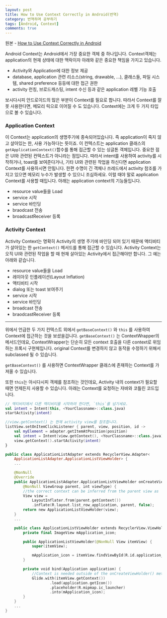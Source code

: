 ```yaml
---
layout: post
title: How to Use Context Correctly in Android(번역)
category: 번역하며 공부하기
tags: [Android, Context]
comments: true
---
```


원본 - [How to Use Context Correctly in Android](https://maryam-dashti.medium.com/how-to-use-context-correctly-in-android-93e775cf27c5)

Android Context는 Android에서 가장 중요한 객체 중 하나입니다. Context객체는 application의 현재 상태에 대한 맥락이자 아래와 같은 중요한 책임을 가지고 있습니다.

- Activity와 Application에 대한 정보 제공
- database, application 관련 리소스(string, drawable, ...), 클래스들, 파일 시스템, shared preference 등등에 대한 접근 권한
- activity 런칭, 브로드캐스팅, intent 수신 등과 같은 application 레벨 기능 호출

보시다시피 안드로이드의 많은 부분이 Context를 필요로 합니다. 따라서 Context를 잘 못 사용한다면, 메모리 릭으로 이어질 수 도 있습니다. Context에는 크게 두 가지 타입으로 볼 수 있습니다.

### Application Context

이 Context는 application의 생명주기에 종속되어있습니다. 즉 application이 죽지 않고 살아있는 한, 사용 가능하다는 뜻이죠. 이 컨텍스트는 application 클래스의 `getApplicationContext()`함수를 통해 접근할 수 있는 싱글톤 객체입니다. 중요한 점은 UI와 관련된 컨텍스트가 아니라는 점입니다. 따라서 intent를 사용하여 activity를 시작하거나, toast를 보여준다거나, 기타 UI와 관련된 작업을 하신다면 application Context를 사용하시면 안됩니다. 한편 수명이 긴 객체나 쓰레드에서 activity 참조를 가지고 있으면 메모리 누수가 발생할 수 있으니 조심하세요. 이럴 때야 말로 application Context를 사용할 때입니다. 아래는 application context의 기능들입니다.

- resource value들을 Load
- service 시작
- service 바인딩
- braodcast 전송
- broadcastReceiver 등록

### Activity Context

Activity Context는 명확히 Activity의 생명 주기에 바인딩 되어 있기 때문에 액티비티가 살아있는 한 `getContext()` 메서드를 통해 접근할 수 있습니다. Activity Context는 오직 UI와 관련된 작업을 할 때 현재 살아있는 Activity에서 접근해야만 합니다. 그 예는 아래와 같습니다.

- resource value들을 Load
- 레이아웃 인플레이션(Layout Inflation)
- 액티비티 시작
- dialog 또는 toast 보여주기
- service 시작
- service 바인딩
- broadcast 전송
- braodcastReceiver 등록

---

위에서 언급한 두 가지 컨텍스트 외에서 `getBaseContext()` 와 `this` 를 사용하여 Context에 접근하는 것을 보셨을겁니다. `getBaseContext()` 는 ContextWrapper의 메서드인데요, ContextWrapper는 단순히 모든 context 호출을 다른 context로 위임하는 프록시 구현체입니다. original Context를 변경하지 않고 동작을 수정하기 위해서 subclassed 될 수 있습니다.

`getBaseContext()` 를 사용하면 ContextWrapper 클래스에 존재하는 Context를 가져올 수 있습니다.

또한 `this`는 아시다시피 객체를 참조하는 것인데요, Activity 내의 context가 필요할 때면 언제든지 사용할 수 있습니다. 아래는 Context를 요청하는 자바와 코틀린 코드입니다.

```kotlin
// 액티비티에서 다른 액티비티를 시작하려 한다면, `this`를 넘기세요.
val intent = Intent(this, <YourClassname>::class.java)
startActivity(intent)

//view.getContext() 는 현재 activity view를 참조합니다.
listView.setOnItemClickListener { parent, view, position, id ->
    val myElement = adapter.getItemAtPosition(position)
    val intent = Intent(view.getContext(), <YourClassname>::class.java)
    view.getContext().startActivity(intent)
}
```

```kotlin
public class ApplicationListAdapter extends RecyclerView.Adapter<
    ApplicationListAdapter.ApplicationListViewHolder> {
    ...

    @NonNull
    @Override
    public ApplicationListAdapter.ApplicationListViewHolder onCreateViewHolder(
        @NonNull ViewGroup parent, int viewType) {
        //the correct context can be inferred from the parent view as 'parent.getContext()' for inflation.
        View view =
            LayoutInflater.from(parent.getContext())
            .inflate(R.layout.list_row_application, parent, false);
        return new ApplicationListViewHolder(view);
    }
    ...

    public class ApplicationListViewHolder extends RecyclerView.ViewHolder {
        private final ImageView mApplication_icon;

        public ApplicationListViewHolder(@NonNull View itemView) {
            super(itemView);

            mApplication_icon = itemView.findViewById(R.id.application_image);
        }

        private void bind(Application application) {
            //Context is needed outside of the onCreateViewHolder() method which is retrieved via 'itemView.getContext()'.
            Glide.with(itemView.getContext())
                    .load(application.getIcon())
                    .placeholder(R.mipmap.ic_launcher)
                    .into(mApplication_icon);
        }
    }
    ...
}
```
